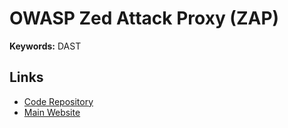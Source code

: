# OWASP Zed Attack Proxy (ZAP)

**Keywords:** DAST

## Links

- [Code Repository](https://github.com/zaproxy/zaproxy)
- [Main Website](https://zaproxy.org/)
